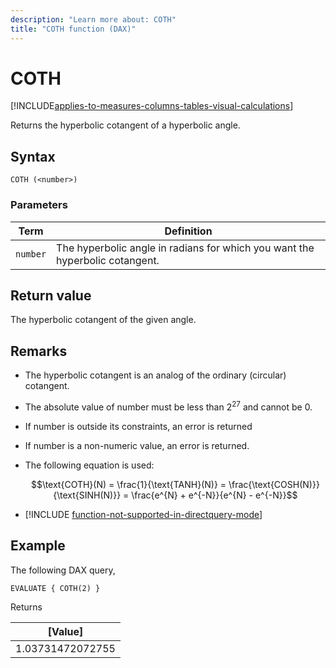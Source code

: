 ```yaml
---
description: "Learn more about: COTH"
title: "COTH function (DAX)"
---
```

# COTH

[!INCLUDE[applies-to-measures-columns-tables-visual-calculations](includes/applies-to-measures-columns-tables-visual-calculations.md)]

Returns the hyperbolic cotangent of a hyperbolic angle.

## Syntax

```dax
COTH (<number>)
```

### Parameters

|Term|Definition|
|--------|--------------|
|`number`|The hyperbolic angle in radians for which you want the hyperbolic cotangent.|

## Return value

The hyperbolic cotangent of the given angle.

## Remarks

- The hyperbolic cotangent is an analog of the ordinary (circular) cotangent.

- The absolute value of number must be less than $2^{27}$ and cannot be 0.

- If number is outside its constraints, an error is returned

- If number is a non-numeric value, an error is returned.

- The following equation is used:

    $$\text{COTH}(N) = \frac{1}{\text{TANH}(N)} = \frac{\text{COSH(N)}}{\text{SINH(N)}} = \frac{e^{N} + e^{-N}}{e^{N} - e^{-N}}$$

- [!INCLUDE [function-not-supported-in-directquery-mode](includes/function-not-supported-in-directquery-mode.md)]

## Example

The following DAX query,

```dax
EVALUATE { COTH(2) }
```

Returns

|[Value] |
|---------|
|1.03731472072755   |
